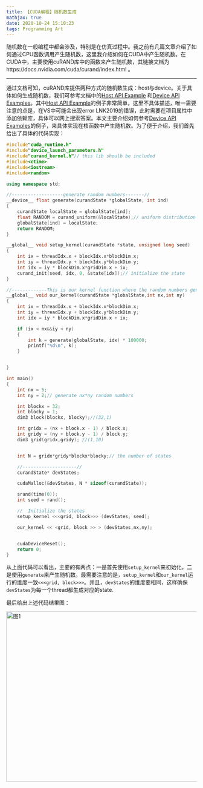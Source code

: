 ```yaml
---
title: 【CUDA编程】随机数生成
mathjax: true
date: 2020-10-24 15:10:23
tags: Programming Art
---
```




随机数在一般编程中都会涉及，特别是在仿真过程中。我之前有几篇文章介绍了如何通过CPU函数调用产生随机数，这里我介绍如何在CUDA中产生随机数。在CUDA中，主要使用cuRAND库中的函数来产生随机数，其链接文档为https://docs.nvidia.com/cuda/curand/index.html 。



<!--more-->



------------------



通过文档可知，cuRAND库提供两种方式的随机数生成：host与device。关于具体如何生成随机数，我们可参考文档中的[Host API Example](https://docs.nvidia.com/cuda/curand/host-api-overview.html#host-api-example) 和[Device API Examples](https://docs.nvidia.com/cuda/curand/device-api-overview.html#device-api-example)。其中[Host API Example](https://docs.nvidia.com/cuda/curand/host-api-overview.html#host-api-example)的例子非常简单，这里不具体描述，唯一需要注意的点是，在VS中可能会出现error LNK2019的错误，此时需要在项目属性中添加依赖库，具体可以网上搜索答案。本文主要介绍如何参考[Device API Examples](https://docs.nvidia.com/cuda/curand/device-api-overview.html#device-api-example)的例子，来具体实现在核函数中产生随机数。为了便于介绍，我们首先给出了具体的代码实现：

```c++
#include"cuda_runtime.h"
#include"device_launch_parameters.h"
#include"curand_kernel.h"// this lib shoulb be included
#include<ctime>
#include<iostream>
#include<random>

using namespace std;

//-------------------generate random numbers-------//
__device__ float generate(curandState *globalState, int ind)
{
	curandState localState = globalState[ind];
	float RANDOM = curand_uniform(&localState);// uniform distribution
	globalState[ind] = localState;
	return RANDOM;
}

__global__ void setup_kernel(curandState *state, unsigned long seed)
{
	int ix = threadIdx.x + blockIdx.x*blockDim.x;
	int iy = threadIdx.y + blockIdx.y*blockDim.y;
	int idx = iy * blockDim.x*gridDim.x + ix;
	curand_init(seed, idx, 0, &state[idx]);// initialize the state
}

//-------------This is our kernel function where the random numbers generated------//
__global__ void our_kernel(curandState *globalState,int nx,int ny)
{
	int ix = threadIdx.x + blockIdx.x*blockDim.x;
	int iy = threadIdx.y + blockIdx.y*blockDim.y;
	int idx = iy * blockDim.x*gridDim.x + ix;

	if (ix < nx&&iy < ny)
	{
		int k = generate(globalState, idx) * 100000;
		printf("%d\n", k);
	}


}

int main()
{
	int nx = 5;
	int ny = 2;// generate nx*ny random numbers

	int blockx = 32;
	int blocky = 1;
	dim3 block(blockx, blocky);//(32,1)

	int gridx = (nx + block.x - 1) / block.x;
	int gridy = (ny + block.y - 1) / block.y;
	dim3 grid(gridx,gridy); //(1,10)


	int N = gridx*gridy*blockx*blocky;// the number of states

	//--------------------//
	curandState* devStates;

	cudaMalloc(&devStates, N * sizeof(curandState));

	srand(time(0));
	int seed = rand();

	//  Initialize the states
	setup_kernel <<<grid, block>>> (devStates, seed);

	our_kernel << <grid, block >> > (devStates,nx,ny);


	cudaDeviceReset();
	return 0;
}
```



从上面代码可以看出，主要的有两点：一是首先使用`setup_kernel`来初始化，二是使用`generate`来产生随机数。最需要注意的是，`setup_kernel`和`our_kernel`运行的维度一致`<<<grid, block>>>`。并且，`devStates`的维度要相同，这样确保`devStates`为每一个thread都生成对应的state.



最后给出上述代码结果图：

<img src="https://cdn.jsdelivr.net/gh/tengweitw/FigureBed@latest/20201024/20201024_fig001.jpg" width="600" height="450" title="图1" alt="图1" >